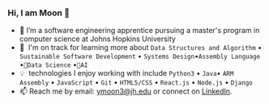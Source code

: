 ### Hi, I am Moon 👋


- 🏫 I’m a software engineering apprentice pursuing a master's program in computer science at Johns Hopkins University
- 🌱 &nbsp;I'm on track for learning more about ```Data Structures and Algorithm``` • ```Sustainable Software Development``` • ```Systems Design```•```Assembly Language``` •```Data Science``` •```AI```
- 💡 &nbsp;technologies I enjoy working with include ```Python3``` • ```Java```• ```ARM Assembly``` • ```JavaScript``` • ```Git``` • ```HTML5/CSS``` • ```React.js``` • ```Node.js``` • ```Django```
- 📫 Reach me by email: [ymoon3@jh.edu](mailto:ymoon3@jh.edu) or connect on [LinkedIn](https://www.linkedin.com/in/moon-yechan). 
<!-- - ⚡ Fun fact: ... -->

<!-- Following is my github stats
  
[![Moon's github stats](https://github-readme-stats.vercel.app/api?username=ans9611)](https://github.com/ans9611/github-readme-stats)  
  
 -->
